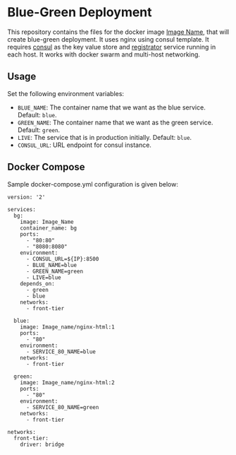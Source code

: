 Blue-Green Deployment
===

This repository contains the files for the docker image [Image Name](https://hub.docker.com/r/hanzel/blue-green/), that will create blue-green deployment. It uses nginx using consul template. It requires [consul](https://hub.docker.com/r/gliderlabs/consul-server/) as the key value store and [registrator](https://hub.docker.com/r/gliderlabs/registrator/) service running in each host. It works with docker swarm and multi-host networking.

Usage
---

Set the following environment variables:

* `BLUE_NAME`: The container name that we want as the blue service. Default: `blue`.
* `GREEN_NAME`: The container name that we want as the green service. Default: `green`.
* `LIVE`: The service that is in production initially. Default: `blue`.
* `CONSUL_URL`: URL endpoint for consul instance.

Docker Compose
---

Sample docker-compose.yml configuration is given below:

```
version: '2'

services:
  bg:
    image: Image_Name
    container_name: bg
    ports:
      - "80:80"
      - "8080:8080"
    environment:
      - CONSUL_URL=${IP}:8500
      - BLUE_NAME=blue
      - GREEN_NAME=green
      - LIVE=blue
    depends_on:
      - green
      - blue
    networks:
      - front-tier

  blue:
    image: Image_name/nginx-html:1
    ports:
      - "80"
    environment:
      - SERVICE_80_NAME=blue
    networks:
      - front-tier

  green:
    image: Image_name/nginx-html:2
    ports:
      - "80"
    environment:
      - SERVICE_80_NAME=green
    networks:
      - front-tier

networks:
  front-tier:
    driver: bridge
```

